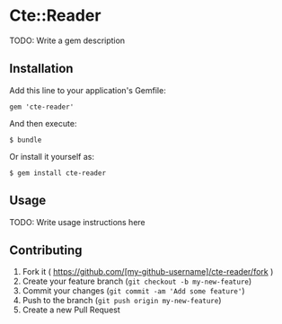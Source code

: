 # Cte::Reader

TODO: Write a gem description

## Installation

Add this line to your application's Gemfile:

    gem 'cte-reader'

And then execute:

    $ bundle

Or install it yourself as:

    $ gem install cte-reader

## Usage

TODO: Write usage instructions here

## Contributing

1. Fork it ( https://github.com/[my-github-username]/cte-reader/fork )
2. Create your feature branch (`git checkout -b my-new-feature`)
3. Commit your changes (`git commit -am 'Add some feature'`)
4. Push to the branch (`git push origin my-new-feature`)
5. Create a new Pull Request
